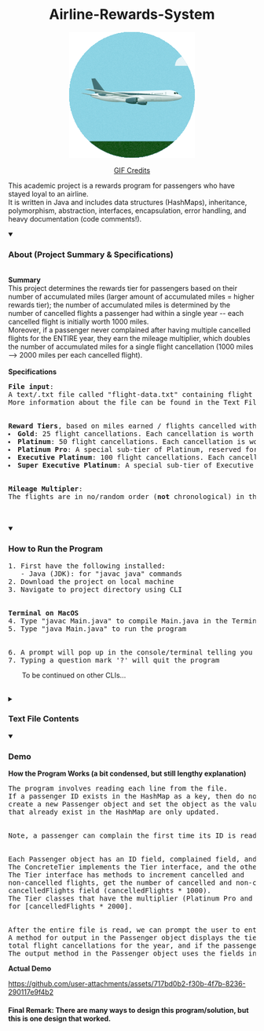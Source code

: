 <h1 align="center">Airline-Rewards-System</h1>

<p align="center">
   <img src="assets/sky-plane-256.gif" alt="Plane flying"/>
</p>
<p align="center">
   <a href="https://pixabay.com/gifs/plane-aviator-vacation-airplane-83/" target="_blank">GIF Credits</a>
</p>

This academic project is a rewards program for passengers who have stayed loyal to an airline.
<br>
It is written in Java and includes data structures (HashMaps), inheritance, polymorphism, abstraction, interfaces, encapsulation, error handling, and heavy documentation (code comments!).
<details open>
<summary>
   <h3>About (Project Summary & Specifications)</h3>
</summary>
<br>
<b>Summary</b><br>
This project determines the rewards tier for passengers based on their number of accumulated miles (larger amount of accumulated miles = higher rewards tier); the number of accumulated miles is determined
by the number of cancelled flights a passenger had within a single year -- each cancelled flight is initially worth 1000 miles.<br>Moreover, if a passenger never complained after having multiple cancelled flights for the ENTIRE year, they earn the mileage multiplier, which doubles the number of accumulated miles for a single flight cancellation (1000 miles --> 2000 miles per each cancelled flight).
<br>
<br>
<b>Specifications</b>
<br>
<pre>
<b>File input</b>:
A text/.txt file called "flight-data.txt" containing flight passenger data is preloaded in the Main.java.
More information about the file can be found in the Text File Contents section.
<br>
<b>Reward Tiers</b>, based on miles earned / flights cancelled within a single year:
<li><b>Gold</b>: 25 flight cancellations. Each cancellation is worth 1000 miles.
<li><b>Platinum</b>: 50 flight cancellations. Each cancellation is worth 1000 miles.
<li><b>Platinum Pro</b>: A special sub-tier of Platinum, reserved for those passengers with the mileage multiplier. This will earn double the miles per cancelled flight (2000 miles) for passengers who did not complain about flight cancellations at all throughout the year.
<li><b>Executive Platinum</b>: 100 flight cancellations. Each cancellation is worth 1000 miles.
<li><b>Super Executive Platinum</b>: A special sub-tier of Executive Platinum, reserved for those passengers with the mileage multiplier. This will earn double the miles per cancelled flight (2000 miles) for passengers who did not complain about flight cancellations at all throughout the year.
<br>
<b>Mileage Multipler</b>:
The flights are in no/random order (<b>not</b> chronological) in the file; the mileage multiplier is applied after the entire file is read (i.e., the multiplier is not applied while the program is still reading each line).
</pre>
<br><br>
</details>



<details open>
<summary> 
   <h3>How to Run the Program </h3> 
</summary>

<pre>
1. First have the following installed:
   - Java (JDK): for "javac java" commands
2. Download the project on local machine
3. Navigate to project directory using CLI
<br>
<b>Terminal on MacOS</b>
4. Type "javac Main.java" to compile Main.java in the Terminal
5. Type "java Main.java" to run the program
<br>
6. A prompt will pop up in the console/terminal telling you to input Passenger ID. Passenger IDs range from "101" - "135".
7. Typing a question mark '?' will quit the program
</pre>

&emsp;&emsp;To be continued on other CLIs...
<br><br>
</details>




<details>
<summary>
   <h3>Text File Contents</h3>
</summary>
   
<pre>
Each line in the text file contains passenger and flight data.
The entire file contains data for a single year.
The data in each line is and <b>MUST</b> be structured a certain way:
<br>
&emsp;&emsp;[Passenger ID]&emsp;<b>space</b>&emsp;[Flight Cancelled]&emsp;<b>space</b>&emsp; [Passenger Complained]
<br>
The Passenger ID is a 3-digit number to represent the ID of the passenger.
The Flight Cancelled is a 'Y' or 'N' character to represent "Yes" or "No" respectively to answer the question of if a flight was cancelled or not.
The Passenger Complained is a 'Y' or 'N' character to represent "Yes" or "No" respectively to answer the question of if the passenger complained to a <b>CANCELLED</b> flight.<br><br>
<b>Important Notes about File Contents:</b>
<li>Notice that if a flight was not cancelled (denoted as 'N' in the second field), there is no third field for if the passenger complained or not.
<li>The file <b>IS</b> supposed to contain duplicate lines.
<li>The flights are in random order (<b>NOT</b> chronological); the mileage multiplier is applied after the entire file is read (i.e., the multiplier is not applied while the program is still reading each line).
</pre>
<br><br>
</details>




<details open>
<summary>
   <h3>Demo</h3>
</summary>
<b>How the Program Works (a bit condensed, but still lengthy explanation)</b>
<pre>
The program involves reading each line from the file.
If a passenger ID exists in the HashMap as a key, then do not create a new Passenger object as the value; else, 
create a new Passenger object and set the object as the value and set the ID as the key -- Entries 
that already exist in the HashMap are only updated.
<br>
Note, a passenger can complain the first time its ID is read in the program.
<br>
Each Passenger object has an ID field, complained field, and ConcreteTier field.
The ConcreteTier implements the Tier interface, and the other Tier classes inherit from ConcreteTier.
The Tier interface has methods to increment cancelled and 
non-cancelled flights, get the number of cancelled and non-cancelled flights, and get the number of miles from the 
cancelledFlights field (cancelledFlights * 1000).
The Tier classes that have the multiplier (Platinum Pro and Super Executive Platinum) override the getMiles() method
for [cancelledFlights * 2000].
<br>
After the entire file is read, we can prompt the user to enter a passenger ID and display their information.
A method for output in the Passenger object displays the tier, total miles accumulated for the year, 
total flight cancellations for the year, and if the passenger has earned the multiplier.
The output method in the Passenger object uses the fields in the Passenger object for output.
</pre>
<b>Actual Demo</b>
<p align="center">
   
   https://github.com/user-attachments/assets/717bd0b2-f30b-4f7b-8236-290117e9f4b2
   
</p>
</details>

<h4>Final Remark: There are many ways to design this program/solution, but this is one design that worked.</h4>
